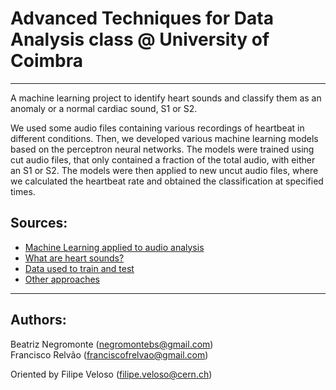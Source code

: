 # Advanced Techniques for Data Analysis class @ University of Coimbra
---
A machine learning project to identify heart sounds and classify them as an anomaly or a normal cardiac sound, S1 or S2.

We used some audio files containing various recordings of heartbeat in different conditions. Then, we developed various machine learning models based on the perceptron neural networks. The models were trained using cut audio files, that only contained a fraction of the total audio, with either an S1 or S2. The models were then applied to new uncut audio files, where we calculated the heartbeat rate and obtained the classification at specified times.

## Sources: 
- [Machine Learning applied to audio analysis](https://towardsdatascience.com/how-to-apply-machine-learning-and-deep-learning-methods-to-audio-analysis-615e286fcbbc)
- [What are heart sounds?](https://en.wikipedia.org/wiki/Heart_sounds)
- [Data used to train and test](https://www.peterjbentley.com/heartchallenge/)
- [Other approaches](https://www.kaggle.com/kinguistics/heartbeat-sounds)

---
## Authors: 
Beatriz Negromonte (negromontebs@gmail.com)   
Francisco Relvão (franciscofrelvao@gmail.com)

Oriented by Filipe Veloso (filipe.veloso@cern.ch)
